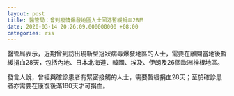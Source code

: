 ```yaml
---
layout: post
title: 醫管局：曾到疫情爆發地區人士回港暫緩捐血28日
date: 2020-03-14 20:26:09.000000000 +08:00
categories: rss
---
```


醫管局表示，近期曾到訪出現新型冠狀病毒爆發地區的人士，需要在離開當地後暫緩捐血28天，包括內地、日本北海道、韓國、埃及、伊朗及26個歐洲神根地區。

發言人說，曾經與確診患者有緊密接觸的人士，需要暫緩捐血28天；至於確診患者亦需要在康復後滿180天才可捐血。
